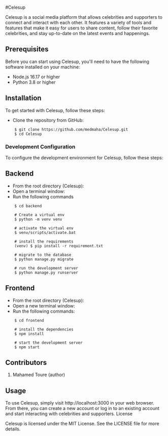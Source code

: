 #Celesup

Celesup is a social media platform that allows celebrities and supporters to connect and interact with each other. It features a variety of tools and features that make it easy for users to share content, follow their favorite celebrities, and stay up-to-date on the latest events and happenings.

## Prerequisites

Before you can start using Celesup, you'll need to have the following software installed on your machine:

-   Node.js 16.17 or higher
-   Python 3.8 or higher

## Installation

To get started with Celesup, follow these steps:

-   Clone the repository from GitHub:

```
    $ git clone https://github.com/medmaha/Celesup.git
    $ cd Celesup
```

### Development Configuration

To configure the development environment for Celesup, follow these steps:

## Backend

-   From the root directory (Celesup):
-   Open a terminal window:
-   Run the following commands

```
    $ cd backend

    # Create a virtual env
    $ python -m venv venv

    # activate the virtual env
    $ venv/scripts/activate.bat

    # install the requirements
    (venv) $ pip install -r requirement.txt

    # migrate to the database
    $ python manage.py migrate

    # run the development server
    $ python manage.py runserver

```

## Frontend

-   From the root directory (Celesup):
-   Open a new terminal window:
-   Run the following commands:

```
    $ cd frontend

    # install the dependencies
    $ npm install

    # start the development server
    $ npm start

```

## Contributors

1. Mahamed Toure (author)

## Usage

To use Celesup, simply visit http://localhost:3000 in your web browser. From there, you can create a new account or log in to an existing account and start interacting with celebrities and supporters.
License

Celesup is licensed under the MIT License. See the LICENSE file for more details.
